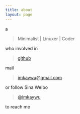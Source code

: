 ```yaml
---
title: about
layout: page
---
```


a

> Minimalist | Linuxer | Coder

who involved in 

> [github](https://github.com/imkaywu)

mail 

> [imkaywu@gmail.com](mailto:imkaywu@gmail.com)

or follow Sina Weibo

> [@imkaywu](http://weibo.com/imkaywu)

to reach me
